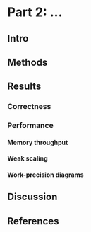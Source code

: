 # Part 2: ...

## Intro

## Methods

## Results

### Correctness

### Performance

#### Memory throughput

#### Weak scaling

#### Work-precision diagrams

## Discussion

## References
